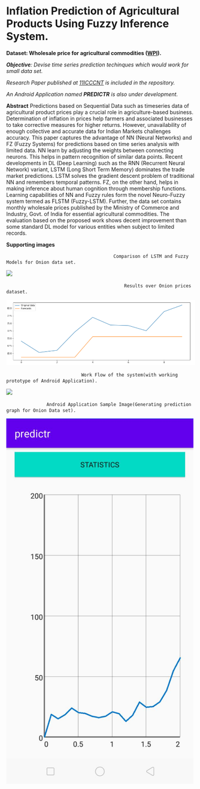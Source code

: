 # Inflation Prediction of Agricultural Products Using Fuzzy Inference System.
**Dataset: Wholesale price for agricultural commodities ([WPI](https://eaindustry.nic.in/)).**

***Objective**: Devise time series prediction techinques which would work for small data set.*

*Research Paper published at [11ICCCNT](https://11icccnt.com/) is included in the repository.*

*An Android Application named **PREDICTR** is also under development.*

**Abstract**
Predictions based on Sequential Data such as timeseries
data of agricultural product prices play a crucial role in
agriculture-based business. Determination of inflation in prices
help farmers and associated businesses to take corrective measures
for higher returns. However, unavailability of enough collective
and accurate data for Indian Markets challenges accuracy.
This paper captures the advantage of NN (Neural Networks) and
FZ (Fuzzy Systems) for predictions based on time series analysis
with limited data. NN learn by adjusting the weights between
connecting neurons. This helps in pattern recognition of similar
data points. Recent developments in DL (Deep Learning) such
as the RNN (Recurrent Neural Network) variant, LSTM (Long
Short Term Memory) dominates the trade market predictions.
LSTM solves the gradient descent problem of traditional NN and
remembers temporal patterns. FZ, on the other hand, helps in
making inference about human cognition through membership
functions. Learning capabilities of NN and Fuzzy rules form the
novel Neuro-Fuzzy system termed as FLSTM (Fuzzy-LSTM).
Further, the data set contains monthly wholesale prices published
by the Ministry of Commerce and Industry, Govt. of India for
essential agricultural commodities. The evaluation based on the
proposed work shows decent improvement than some standard
DL model for various entities when subject to limited records.

**Supporting images**

                                            Comparison of LSTM and Fuzzy Models for Onion data set.
                                              
<img src="https://github.com/Duttabhi/Predictions-for-small-dataset/blob/master/comparison-lstm-fuzzy.jpg" width="700">

                                                Results over Onion prices dataset.
                                                
<img src="https://github.com/Duttabhi/Inflation-Prediction-with-Fuzzy-Logic/blob/master/OnionPredictions.png" width="700">

                                Work Flow of the system(with working prototype of Android Application).

<img src="https://github.com/Duttabhi/Predictions-for-small-dataset/blob/master/work%20flow.png" width="700">

                   Android Application Sample Image(Generating prediction graph for Onion Data set).
<img src="https://github.com/Duttabhi/Inflation-Prediction-with-Fuzzy-Logic/blob/master/potrait2.jpeg" width="500">
